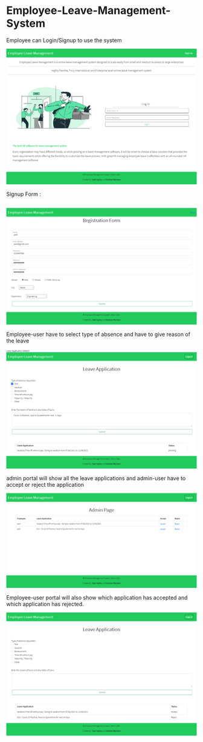 # Employee-Leave-Management-System
Employee can Login/Signup to use the system

![alt text](https://github.com/YashSojitra/Employee-Leave-Management-System/blob/main/Screenshots/Screenshot_2021-06-06%20Employee%20Leave%20Management.png)

Signup Form :

![alt text](https://github.com/YashSojitra/Employee-Leave-Management-System/blob/main/Screenshots/Screenshot_2021-06-06%20Sign%20Up.png)

Employee-user have to select type of absence and have to give reason of the leave

![alt text](https://github.com/YashSojitra/Employee-Leave-Management-System/blob/main/Screenshots/Screenshot_2021-06-06%20Leave%20Application.png)

admin portal will show all the leave applications and admin-user have to accept or reject the application

![alt text](https://github.com/YashSojitra/Employee-Leave-Management-System/blob/main/Screenshots/Screenshot_2021-06-06%20Admin%20Panel.png)

Employee-user portal will also show which application has accepted and which application has rejected.

![alt-text](https://github.com/YashSojitra/Employee-Leave-Management-System/blob/main/Screenshots/Screenshot_2021-06-06%20Leave%20Application1.png)
